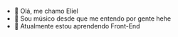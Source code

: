 - 👋 Olá, me chamo Eliel
- 👀 Sou músico desde que me entendo por gente hehe
- 🌱 Atualmente estou aprendendo Front-End

<!---
elielhebertt/elielhebertt is a ✨ special ✨ repository because its `README.md` (this file) appears on your GitHub profile.
You can click the Preview link to take a look at your changes.
--->
